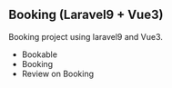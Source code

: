 ## Booking (Laravel9 + Vue3)
Booking project using laravel9 and Vue3.

- Bookable
- Booking
- Review on Booking
